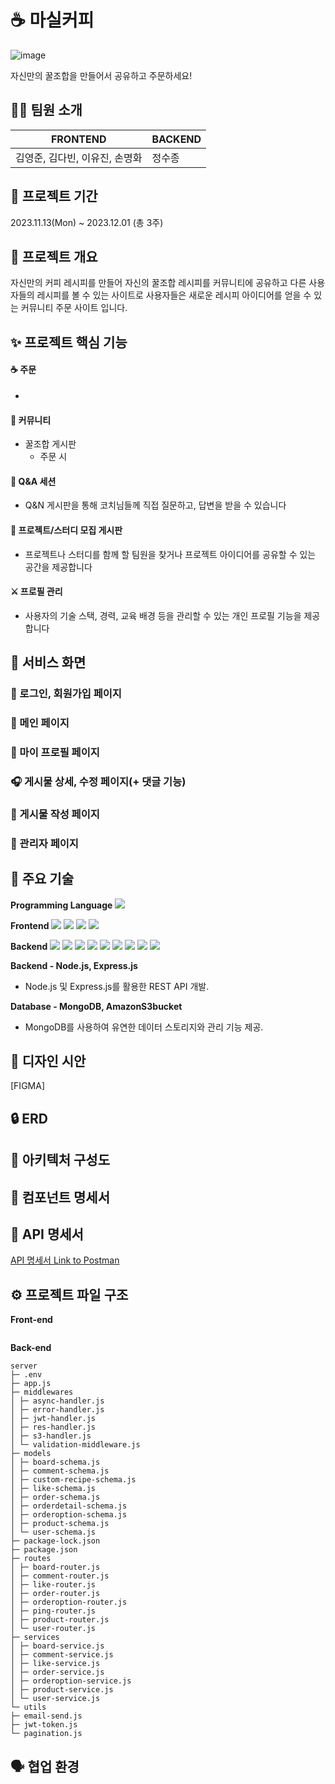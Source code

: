 # ☕ 마실커피

![image](https://github.com/JEONGSUJONG/github-mainpage/assets/142254876/8f5fddf1-2dfd-446c-9a8c-8167add99503)

자신만의 꿀조합을 만들어서 공유하고 주문하세요!

## 👨‍💻 팀원 소개

| FRONTEND                       | BACKEND |
| ------------------------------ | ------- |
| 김영준, 김다빈, 이유진, 손명화 | 정수종  |

## 📅 프로젝트 기간

2023.11.13(Mon) ~ 2023.12.01 (총 3주)

## 🌟 프로젝트 개요

자신만의 커피 레시피를 만들어 자신의 꿀조합 레시피를 커뮤니티에 공유하고 다른 사용자들의 레시피를 볼 수 있는 사이트로 사용자들은 새로운 레시피 아이디어를 얻을 수 있는 커뮤니티 주문 사이트 입니다.

## ✨ 프로젝트 핵심 기능

#### ☕ 주문

-

#### 💬 커뮤니티

- 꿀조합 게시판
  - 주문 시

#### 🔎 Q&A 세션

- Q&N 게시판을 통해 코치님들께 직접 질문하고, 답변을 받을 수 있습니다

#### 🙌 프로젝트/스터디 모집 게시판

- 프로젝트나 스터디를 함께 할 팀원을 찾거나 프로젝트 아이디어를 공유할 수 있는 공간을 제공합니다

#### ⚔ 프로필 관리

- 사용자의 기술 스택, 경력, 교육 배경 등을 관리할 수 있는 개인 프로필 기능을 제공합니다

## 🎵 서비스 화면

### 🎺 로그인, 회원가입 페이지

### 🎸 메인 페이지

### 💾 마이 프로필 페이지

### 🎧 게시물 상세, 수정 페이지(+ 댓글 기능)

### 💬 게시물 작성 페이지

### 🎹 관리자 페이지

## 🔨 주요 기술

**Programming Language**
<img src="https://img.shields.io/badge/javascript-F7DF1E?style=for-the-badge&logo=javascript&logoColor=black">

**Frontend**
<img src="https://img.shields.io/badge/react-61DAFB?style=for-the-badge&logo=react&logoColor=black"> <img src="https://img.shields.io/badge/redux-764ABC?style=for-the-badge&logo=redux&logoColor=white"> <img src="https://img.shields.io/badge/axios-5A29E4?style=for-the-badge&logo=axios&logoColor=white"> <img src="https://img.shields.io/badge/axios-DB7093?style=for-the-badge&logo=styled-components&logoColor=white">

**Backend**
<img src="https://img.shields.io/badge/gpt-412991?style=for-the-badge&logo=openai&logoColor=white"> <img src="https://img.shields.io/badge/node.js-339933?style=for-the-badge&logo=node.js&logoColor=white"> <img src="https://img.shields.io/badge/npm-CB3837?style=for-the-badge&logo=npm&logoColor=white"> <img src="https://img.shields.io/badge/express-000000?style=for-the-badge&logo=express&logoColor=white"> <img src="https://img.shields.io/badge/mongoose-F04D35?style=for-the-badge&logo=mongoose&logoColor=white"> <img src="https://img.shields.io/badge/nginx-009639?style=for-the-badge&logo=nginx&logoColor=white"> <img src="https://img.shields.io/badge/pm2-2B037A?style=for-the-badge&logo=pm2&logoColor=white"> <img src="https://img.shields.io/badge/amazons3-569A31?style=for-the-badge&logo=amazons3&logoColor=white"> <img src="https://img.shields.io/badge/naver SMTP-03C75A?style=for-the-badge&logo=naver&logoColor=white">

**Backend - Node.js, Express.js**

- Node.js 및 Express.js를 활용한 REST API 개발.

**Database - MongoDB, AmazonS3bucket**

- MongoDB를 사용하여 유연한 데이터 스토리지와 관리 기능 제공.

## 💄 디자인 시안

[FIGMA]

## 🔒 ERD

## 📄 아키텍처 구성도

## 📄 컴포넌트 명세서

## 📄 API 명세서

[API 명세서 Link to Postman](https://orange-sunset-704837.postman.co/workspace/CafeWebSite~8450ad83-0986-4510-ab97-20bb86778bba/collection/30237851-9975c128-05c1-478f-b4f8-e521a3754654?action=share&creator=30237851)

## ⚙️ 프로젝트 파일 구조

**Front-end**

```

```

**Back-end**

```
server
├─ .env
├─ app.js
├─ middlewares
│ ├─ async-handler.js
│ ├─ error-handler.js
│ ├─ jwt-handler.js
│ ├─ res-handler.js
│ ├─ s3-handler.js
│ └─ validation-middleware.js
├─ models
│ ├─ board-schema.js
│ ├─ comment-schema.js
│ ├─ custom-recipe-schema.js
│ ├─ like-schema.js
│ ├─ order-schema.js
│ ├─ orderdetail-schema.js
│ ├─ orderoption-schema.js
│ ├─ product-schema.js
│ └─ user-schema.js
├─ package-lock.json
├─ package.json
├─ routes
│ ├─ board-router.js
│ ├─ comment-router.js
│ ├─ like-router.js
│ ├─ order-router.js
│ ├─ orderoption-router.js
│ ├─ ping-router.js
│ ├─ product-router.js
│ └─ user-router.js
├─ services
│ ├─ board-service.js
│ ├─ comment-service.js
│ ├─ like-service.js
│ ├─ order-service.js
│ ├─ orderoption-service.js
│ ├─ product-service.js
│ └─ user-service.js
└─ utils
├─ email-send.js
├─ jwt-token.js
└─ pagination.js
```

## 🗣 협업 환경
